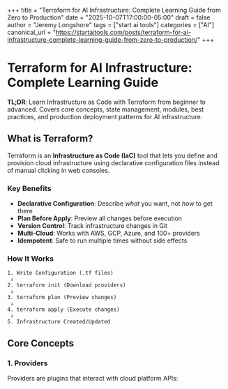 +++
title = "Terraform for AI Infrastructure: Complete Learning Guide from Zero to Production"
date = "2025-10-07T17:00:00-05:00"
draft = false
author = "Jeremy Longshore"
tags = ["start ai tools"]
categories = ["AI"]
canonical_url = "https://startaitools.com/posts/terraform-for-ai-infrastructure-complete-learning-guide-from-zero-to-production/"
+++

<h1 id="terraform-for-ai-infrastructure-complete-learning-guide">Terraform for AI Infrastructure: Complete Learning Guide</h1>
<p><strong>TL;DR</strong>: Learn Infrastructure as Code with Terraform from beginner to advanced. Covers core concepts, state management, modules, best practices, and production deployment patterns for AI infrastructure.</p>
<h2 id="what-is-terraform">What is Terraform?</h2>
<p>Terraform is an <strong>Infrastructure as Code (IaC)</strong> tool that lets you define and provision cloud infrastructure using declarative configuration files instead of manual clicking in web consoles.</p>
<h3 id="key-benefits">Key Benefits</h3>
<ul>
<li><strong>Declarative Configuration</strong>: Describe <em>what</em> you want, not <em>how</em> to get there</li>
<li><strong>Plan Before Apply</strong>: Preview all changes before execution</li>
<li><strong>Version Control</strong>: Track infrastructure changes in Git</li>
<li><strong>Multi-Cloud</strong>: Works with AWS, GCP, Azure, and 100+ providers</li>
<li><strong>Idempotent</strong>: Safe to run multiple times without side effects</li>
</ul>
<h3 id="how-it-works">How It Works</h3>
<pre tabindex="0"><code>1. Write Configuration (.tf files)
 ↓
2. terraform init (Download providers)
 ↓
3. terraform plan (Preview changes)
 ↓
4. terraform apply (Execute changes)
 ↓
5. Infrastructure Created/Updated
</code></pre><h2 id="core-concepts">Core Concepts</h2>
<h3 id="1-providers">1. Providers</h3>
<p>Providers are plugins that interact with cloud platform APIs:</p>
